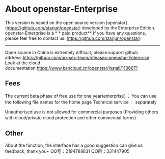 # About openstar-Enterprise
This version is based on the open source version [openstar] (https://github.com/starjun/openstar) developed by the Enterprise Edition.
openstar-Enterprise is a * * paid product**
If you have any questions, please feel free to contact us. https://github.com/starjun/openstar)

*****
Open source in China is extremely difficult, please support
github address:https://github.com/op-sec-team/releases-openstar-Enterprise
Look at the cloud documentation:https://www.kancloud.cn/openstar/install/1136671

## Fees
The current beta phase of free use for one year(enterprise）；
You can use the following file names for the home page
Technical service ： separately

Unauthorised use is not allowed for commercial purposes (Providing others with cloud/private cloud protection and other commercial forms）

## Other
About the function, the interface has a good suggestion can give us feedback, thank you~
QQ号：2194788831
QQ群：331447905
